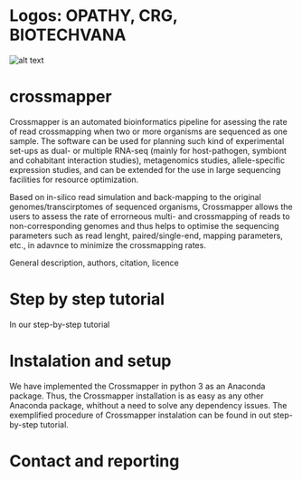 # Logos: OPATHY, CRG, BIOTECHVANA
![alt text](https://biysc.org/sites/default/files/biysc_crg_logo.jpg.png)

# crossmapper

Crossmapper is an automated bioinformatics pipeline for asessing the rate of read crossmapping when two or more organisms are sequenced as one sample. The software can be used for planning such kind of experimental set-ups as dual- or multiple RNA-seq (mainly for host-pathogen, symbiont and cohabitant interaction studies), metagenomics studies, allele-specific expression studies, and can be extended for the use in large sequencing facilities for resource optimization.

Based on in-silico read simulation and back-mapping to the original genomes/transcirptomes of sequenced organisms, Crossmapper allows the users to assess the rate of errorneous multi- and crossmapping of reads to non-corresponding genomes and thus helps to optimise the sequencing parameters such as read lenght, paired/single-end, mapping parameters, etc., in adavnce to minimize the crossmapping rates.


General description, authors, citation, licence


# Step by step tutorial
In our step-by-step tutorial 

# Instalation and setup
We have implemented the Crossmapper in python 3 as an Anaconda package. Thus, the Crossmapper installation is as easy as any other Anaconda package, whithout a need to solve any dependency issues. The exemplified procedure of Crossmapper instalation can be found in out step-by-step tutorial. 

# Contact and reporting

